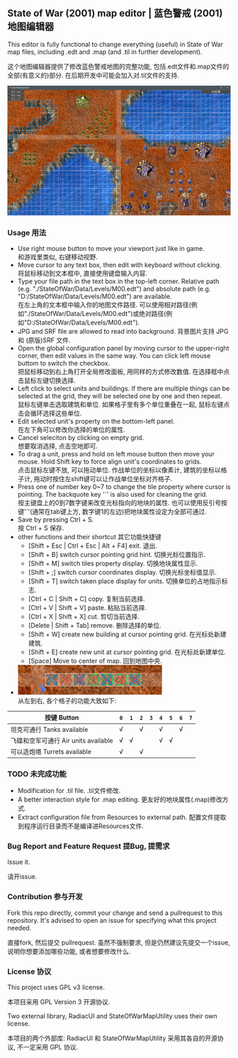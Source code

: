 ## State of War (2001) map editor | 蓝色警戒 (2001) 地图编辑器

This editor is fully functional to change everything (useful) in State of War map files, including .edt and .map (and .til in further development).

这个地图编辑器提供了修改蓝色警戒地图的完整功能, 包括.edt文件和.map文件的全部(有意义的)部分. 在后期开发中可能会加入对.til文件的支持.
    
![Sample 1](https://raw.githubusercontent.com/DragoonKiller/StateOfWarMapEditor/master/Documentation/Pictures/scr.png)

### Usage 用法
* Use right mouse button to move your viewport just like in game.  
和游戏里类似, 右键移动视野.
* Move cursor to any text box, then edit with keyboard without clicking.  
将鼠标移动到文本框中, 直接使用键盘输入内容.
* Type your file path in the text box in the top-left corner. Relative path (e.g. "./StateOfWar/Data/Levels/M00.edt") and absolute path (e.g. "D:/StateOfWar/Data/Levels/M00.edt") are available.  
在左上角的文本框中输入你的地图文件路径. 可以使用相对路径(例如"./StateOfWar/Data/Levels/M00.edt")或绝对路径(例如"D:/StateOfWar/Data/Levels/M00.edt").
* JPG and SRF file are allowed to read into background.  背景图片支持 JPG 和 (原版)SRF 文件. 
* Open the global configuration panel by moving cursor to the upper-right corner, then edit values in the same way. You can click left mouse buttom to switch the checkbox.  
把鼠标移动到右上角打开全局修改面板, 用同样的方式修改数值. 在选择框中点击鼠标左键切换选择.
* Left click to select units and buildings. If there are multiple things can be selected at the grid, they will be selected one by one and then repeat.  
鼠标左键单击选取建筑和单位. 如果格子里有多个单位重叠在一起, 鼠标左键点击会循环选择这些单位.
* Edit selected unit's property on the bottom-left panel.  
在左下角可以修改你选择的单位的属性.
* Cancel seleciton by clicking on empty grid.  
想要取消选择, 点击空地即可.
* To drag a unit, press and hold on left mouse button then move your mouse. Hold Shift key to force align unit's coordinates to grids.  
点击鼠标左键不放, 可以拖动单位. 作战单位的坐标以像素计, 建筑的坐标以格子计, 拖动时按住左shift键可以让作战单位坐标对齐格子.
* Press one of number key 0~7 to change the tile property where cursor is pointing. The backquote key '\`' is also used for cleaning the grid.  
按主键盘上的0到7数字键来改变光标指向的地块的属性. 也可以使用反引号按键'\`'(通常在tab键上方, 数字键1的左边)把地块属性设定为全部可通过.
* Save by pressing Ctrl + S.  
按 Ctrl + S 保存.
* other functions and their shortcut 其它功能快捷键
    * [Shift + Esc | Ctrl + Esc | Alt + F4] exit. 退出. 
    * [Shift + B] switch cursor pointing grid hint. 切换光标位置指示.
    * [Shift + M] switch tiles property display. 切换地块属性显示.
    * [Shift + ;] switch cursor coordinates display. 切换光标坐标值显示.
    * [Shift + T] switch taken place display for units. 切换单位的占地指示标志.
    * [Ctrl + C | Shift + C] copy. 复制当前选择.
    * [Ctrl + V | Shift + V] paste. 粘贴当前选择.
    * [Ctrl + X | Shift + X] cut. 剪切当前选择.
    * [Delete | Shift + Tab] remove. 删除选择的单位.
    * [Shift + W] create new building at cursor pointing grid. 在光标处新建建筑.
    * [Shift + E] create new unit at cursor pointing grid. 在光标处新建单位.
    * [Space] Move to center of map. 回到地图中央.
* ![Tiles](https://raw.githubusercontent.com/DragoonKiller/StateOfWarMapEditor/master/Documentation/Pictures/tiles.png)  
从左到右, 各个格子的功能大致如下:

|按键 Button|`0`|`1`|`2`|`3`|`4`|`5`|`6`|`7`|
-|-|-|-|-|-|-|-|-
|坦克可通行 Tanks available|√||√||√||√||
|飞碟和空军可通行 Air units available|√|√|||√|√|||
|可以造炮塔 Turrets available|√||√||||||

### TODO 未完成功能
* Modification for .til file. .til文件修改.
* A better interaction style for .map editing. 更友好的地块属性(.map)修改方式.
* Extract configuration file from Resources to external path. 配置文件提取到程序运行目录而不是编译进Resources文件.


### Bug Report and Feature Request 提Bug, 提需求

Issue it.  

请开issue.

### Contribution 参与开发

Fork this repo directly, commit your change and send a pullrequest to this repository. It's advised to open an issue for specifying what this project needed.

直接fork, 然后提交 pullrequest. 虽然不强制要求, 但是仍然建议先提交一个issue, 说明你想要添加哪些功能, 或者想要修改什么.

### License 协议

This project uses GPL v3 license.

本项目采用 GPL Version 3 开源协议.

Two external library, RadiacUI and StateOfWarMapUtility uses their own license.

本项目的两个外部库: RadiacUI 和 StateOfWarMapUtility 采用其各自的开源协议, 不一定采用 GPL 协议. 
